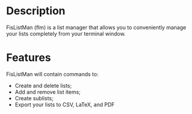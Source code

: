 # Description
FisListMan (flm) is a list manager that allows you to conveniently manage your lists completely from your terminal window.

# Features
FisListMan will contain commands to:
- Create and delete lists;
- Add and remove list items;
- Create sublists;
- Export your lists to CSV, LaTeX, and PDF
